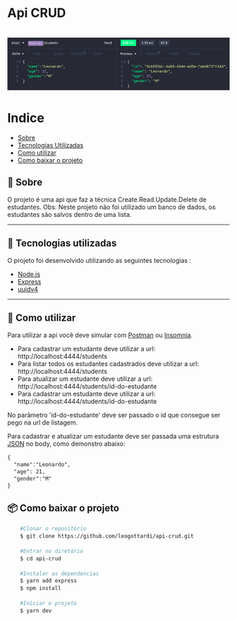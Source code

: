 

# Api CRUD
<h1>
<img src="https://raw.githubusercontent.com/leogottardi/api-crud/main/.github/Screenshot_1.png">
</h1>

# Indice
- [Sobre](#-sobre)
- [Tecnologias Utilizadas](#-tecnologias-utilizadas)
- [Como utilizar](#-como-utilizar)
- [Como baixar o projeto](#-como-baixar-o-projeto)


## 📑 Sobre

O projeto é uma api que faz a técnica Create.Read.Update.Delete de estudantes.
Obs: Neste projeto não foi utilizado um banco de dados, os estudantes são salvos dentro de uma lista.

---

## 🚀 Tecnologias utilizadas

O projeto foi desenvolvido utilizando as seguintes tecnologias :

- [Node.js](https://nodejs.dev/)
- [Express](https://expressjs.com/pt-br/)
- [uuidv4](https://www.npmjs.com/package/uuidv4)

---
## 📓 Como utilizar
  Para utilizar a api você deve simular com [Postman](https://www.postman.com/) ou [Insomnia](https://insomnia.rest/).
  
 - Para cadastrar um estudante deve utilizar a url: http://localhost:4444/students
 - Para listar todos os estudantes cadastrados deve utilizar a url: http://localhost:4444/students
 - Para atualizar um estudante deve utilizar a url: http://localhost:4444/students/id-do-estudante
 - Para cadastrar um estudante deve utilizar a url: http://localhost:4444/students/id-do-estudante
  
  No parâmetro 'id-do-estudante' deve ser passado o id que consegue ser pego na url de listagem.
  
  Para cadastrar e atualizar um estudante deve ser passada uma estrutura [JSON](https://www.json.org/json-pt.html) no body, como demonstro abaixo:
  ```
  {
	"name":"Leonardo",
	"age": 21,
	"gender":"M"
  }
  ```
  
## 📦 Como baixar o projeto
```bash
    #Clonar o repositório
    $ git clone https://github.com/leogottardi/api-crud.git

    #Entrar no diretório
    $ cd api-crud

    #Instalar as dependencias
    $ yarn add express
    $ npm install

    #Iniciar o projeto
    $ yarn dev
```
